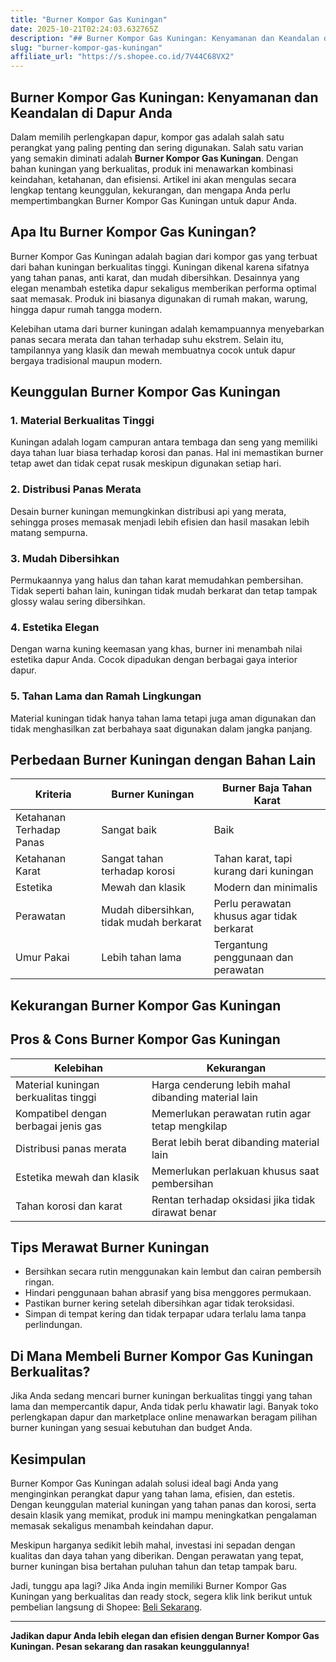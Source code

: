 ```yaml
---
title: "Burner Kompor Gas Kuningan"
date: 2025-10-21T02:24:03.632765Z
description: "## Burner Kompor Gas Kuningan: Kenyamanan dan Keandalan di Dapur Anda..."
slug: "burner-kompor-gas-kuningan"
affiliate_url: "https://s.shopee.co.id/7V44C68VX2"
---
```

## Burner Kompor Gas Kuningan: Kenyamanan dan Keandalan di Dapur Anda

Dalam memilih perlengkapan dapur, kompor gas adalah salah satu perangkat yang paling penting dan sering digunakan. Salah satu varian yang semakin diminati adalah **Burner Kompor Gas Kuningan**. Dengan bahan kuningan yang berkualitas, produk ini menawarkan kombinasi keindahan, ketahanan, dan efisiensi. Artikel ini akan mengulas secara lengkap tentang keunggulan, kekurangan, dan mengapa Anda perlu mempertimbangkan Burner Kompor Gas Kuningan untuk dapur Anda.

## Apa Itu Burner Kompor Gas Kuningan?

Burner Kompor Gas Kuningan adalah bagian dari kompor gas yang terbuat dari bahan kuningan berkualitas tinggi. Kuningan dikenal karena sifatnya yang tahan panas, anti karat, dan mudah dibersihkan. Desainnya yang elegan menambah estetika dapur sekaligus memberikan performa optimal saat memasak. Produk ini biasanya digunakan di rumah makan, warung, hingga dapur rumah tangga modern.

Kelebihan utama dari burner kuningan adalah kemampuannya menyebarkan panas secara merata dan tahan terhadap suhu ekstrem. Selain itu, tampilannya yang klasik dan mewah membuatnya cocok untuk dapur bergaya tradisional maupun modern.

## Keunggulan Burner Kompor Gas Kuningan

### 1. Material Berkualitas Tinggi
Kuningan adalah logam campuran antara tembaga dan seng yang memiliki daya tahan luar biasa terhadap korosi dan panas. Hal ini memastikan burner tetap awet dan tidak cepat rusak meskipun digunakan setiap hari.

### 2. Distribusi Panas Merata
Desain burner kuningan memungkinkan distribusi api yang merata, sehingga proses memasak menjadi lebih efisien dan hasil masakan lebih matang sempurna.

### 3. Mudah Dibersihkan
Permukaannya yang halus dan tahan karat memudahkan pembersihan. Tidak seperti bahan lain, kuningan tidak mudah berkarat dan tetap tampak glossy walau sering dibersihkan.

### 4. Estetika Elegan
Dengan warna kuning keemasan yang khas, burner ini menambah nilai estetika dapur Anda. Cocok dipadukan dengan berbagai gaya interior dapur.

### 5. Tahan Lama dan Ramah Lingkungan
Material kuningan tidak hanya tahan lama tetapi juga aman digunakan dan tidak menghasilkan zat berbahaya saat digunakan dalam jangka panjang.

## Perbedaan Burner Kuningan dengan Bahan Lain

| Kriteria                | Burner Kuningan                     | Burner Baja Tahan Karat             |
|-------------------------|--------------------------------------|-----------------------------------|
| Ketahanan Terhadap Panas | Sangat baik                         | Baik                              |
| Ketahanan Karat        | Sangat tahan terhadap korosi      | Tahan karat, tapi kurang dari kuningan |
| Estetika               | Mewah dan klasik                   | Modern dan minimalis             |
| Perawatan             | Mudah dibersihkan, tidak mudah berkarat | Perlu perawatan khusus agar tidak berkarat |
| Umur Pakai           | Lebih tahan lama                     | Tergantung penggunaan dan perawatan |

## Kekurangan Burner Kompor Gas Kuningan

## Pros & Cons Burner Kompor Gas Kuningan

| Kelebihan                                 | Kekurangan                                             |
|-------------------------------------------|--------------------------------------------------------|
| Material kuningan berkualitas tinggi     | Harga cenderung lebih mahal dibanding material lain  |
| Kompatibel dengan berbagai jenis gas    | Memerlukan perawatan rutin agar tetap mengkilap     |
| Distribusi panas merata                   | Berat lebih berat dibanding material lain           |
| Estetika mewah dan klasik                | Memerlukan perlakuan khusus saat pembersihan        |
| Tahan korosi dan karat                   | Rentan terhadap oksidasi jika tidak dirawat benar  |

## Tips Merawat Burner Kuningan

- Bersihkan secara rutin menggunakan kain lembut dan cairan pembersih ringan.
- Hindari penggunaan bahan abrasif yang bisa menggores permukaan.
- Pastikan burner kering setelah dibersihkan agar tidak teroksidasi.
- Simpan di tempat kering dan tidak terpapar udara terlalu lama tanpa perlindungan.

## Di Mana Membeli Burner Kompor Gas Kuningan Berkualitas?

Jika Anda sedang mencari burner kuningan berkualitas tinggi yang tahan lama dan mempercantik dapur, Anda tidak perlu khawatir lagi. Banyak toko perlengkapan dapur dan marketplace online menawarkan beragam pilihan burner kuningan yang sesuai kebutuhan dan budget Anda.

## Kesimpulan

Burner Kompor Gas Kuningan adalah solusi ideal bagi Anda yang menginginkan perangkat dapur yang tahan lama, efisien, dan estetis. Dengan keunggulan material kuningan yang tahan panas dan korosi, serta desain klasik yang memikat, produk ini mampu meningkatkan pengalaman memasak sekaligus menambah keindahan dapur.

Meskipun harganya sedikit lebih mahal, investasi ini sepadan dengan kualitas dan daya tahan yang diberikan. Dengan perawatan yang tepat, burner kuningan bisa bertahan puluhan tahun dan tetap tampak baru.

Jadi, tunggu apa lagi? Jika Anda ingin memiliki Burner Kompor Gas Kuningan yang berkualitas dan ready stock, segera klik link berikut untuk pembelian langsung di Shopee: [Beli Sekarang](https://s.shopee.co.id/7V44C68VX2).

---

**Jadikan dapur Anda lebih elegan dan efisien dengan Burner Kompor Gas Kuningan. Pesan sekarang dan rasakan keunggulannya!**